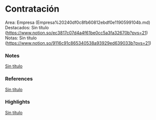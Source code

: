 # Contratación

Area: Empresa (Empresa%20240df0c8fb60812ebdf0e1190599104b.md)
Destacados: Sin título (https://www.notion.so/ec3817c07d4a4f61be0cc5a3fa32670b?pvs=21)
Notas: Sin título (https://www.notion.so/9116c91c865340538a93929ed639033b?pvs=21)

### Notes

[Sin título](Sin%20ti%CC%81tulo%20240df0c8fb6081d480c3e4d9ba8b9583.csv)

### References

[Sin título](Sin%20ti%CC%81tulo%20240df0c8fb6081fe85cfd12e14faee2f.csv)

### Highlights

[Sin título](Sin%20ti%CC%81tulo%20240df0c8fb608145b895f8aaaa095b27.csv)
